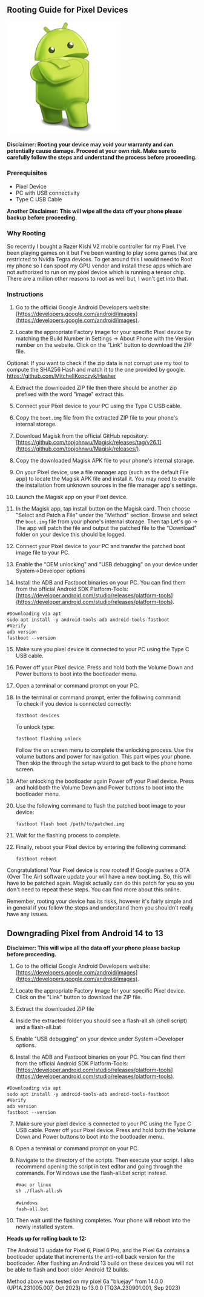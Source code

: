 ## Rooting Guide for Pixel Devices

<img src="android.png" width="300">

**Disclaimer: Rooting your device may void your warranty and can potentially cause damage. Proceed at your own risk. Make sure to carefully follow the steps and understand the process before proceeding.**

### Prerequisites

- Pixel Device
- PC with USB connectivity
- Type C USB Cable

**Another Disclaimer:
This will wipe all the data off your phone please backup before proceeding.**


### Why Rooting
So recently I bought a Razer Kishi V2 mobile controller for my Pixel. I've been playing games on it but I've been wanting to play some games that are restricted to Nvidia Tegra devices. To get around this I would need to Root my phone so I can spoof my GPU vendor and install these apps which are not authorized to run on my pixel device which is running a tensor chip. There are a million other reasons to root as well but, I won't get into that.

### Instructions

1. Go to the official Google Android Developers website: [https://developers.google.com/android/images](https://developers.google.com/android/images).

2. Locate the appropriate Factory Image for your specific Pixel device by matching the Build Number in Settings -> About Phone with the Version number on the website. Click on the "Link" button to download the ZIP file.

Optional:
If you want to check if the zip data is not corrupt use my tool to compute the SHA256 Hash and
match it to the one provided by google.
https://github.com/MitchellKopczyk/Hasher

4. Extract the downloaded ZIP file then there should be another zip prefixed with the word "image" extract this.

5. Connect your Pixel device to your PC using the Type C USB cable.

6. Copy the `boot.img` file from the extracted ZIP file to your phone's internal storage.

7. Download Magisk from the official GitHub repository: [https://github.com/topjohnwu/Magisk/releases/tag/v26.1](https://github.com/topjohnwu/Magisk/releases/).

8. Copy the downloaded Magisk APK file to your phone's internal storage.

9. On your Pixel device, use a file manager app (such as the default File app) to locate the Magisk APK file and install it. You may need to enable the installation from unknown sources in the file manager app's settings.

10. Launch the Magisk app on your Pixel device.

11. In the Magisk app, tap install button on the Magisk card.
Then choose "Select and Patch a File" under the "Method" section. Browse and select the `boot.img` file from your phone's internal storage.
Then tap Let's go -> 
The app will patch the file and output the patched file to the "Download" folder on your device this should be logged.

13. Connect your Pixel device to your PC and transfer the patched boot image file to your PC.

14. Enable the "OEM unlocking" and "USB debugging" on your device under System->Developer options

15. Install the ADB and Fastboot binaries on your PC. You can find them from the official Android SDK Platform-Tools: [https://developer.android.com/studio/releases/platform-tools](https://developer.android.com/studio/releases/platform-tools).

```
#Downloading via apt
sudo apt install -y android-tools-adb android-tools-fastboot
#Verify
adb version
fastboot --version
```

15. Make sure you pixel device is connected to your PC using the Type C USB cable.

16. Power off your Pixel device. Press and hold both the Volume Down and Power buttons to boot into the bootloader menu.

17. Open a terminal or command prompt on your PC.

18. In the terminal or command prompt, enter the following command:
    <br/>To check if you device is connected correctly:
    ```
    fastboot devices
    ```
    To unlock type:
    ```
    fastboot flashing unlock
    ```
    Follow the on screen menu to complete the unlocking process. Use the volume buttons and power for navigation. This part wipes your phone.
    Then skip the through the setup wizard to get back to the phone home screen.

19. After unlocking the bootloader again Power off your Pixel device. Press and hold both the Volume Down and Power buttons to boot into the bootloader menu.

20. Use the following command to flash the patched boot image to your device:
    ```
    fastboot flash boot /path/to/patched.img
    ```

21. Wait for the flashing process to complete.

22. Finally, reboot your Pixel device by entering the following command:
    ```
    fastboot reboot
    ```

Congratulations! Your Pixel device is now rooted! If Google pushes a OTA (Over The Air) software update your will have a new boot.img. So, this will have to be patched again. Magisk actually can do this patch for you so you don't need to repeat these steps. You can find more about this online.

Remember, rooting your device has its risks, however it's fairly simple and in general if you follow the steps and understand them you shouldn't really have any issues.

## Downgrading Pixel from Android 14 to 13

**Disclaimer:
This will wipe all the data off your phone please backup before proceeding.**

1. Go to the official Google Android Developers website: [https://developers.google.com/android/images](https://developers.google.com/android/images).

2. Locate the appropriate Factory Image for your specific Pixel device. Click on the "Link" button to download the ZIP file.

3. Extract the downloaded ZIP file

4. Inside the extracted folder you should see a flash-all.sh (shell script) and a flash-all.bat

5. Enable "USB debugging" on your device under System->Developer options.

6. Install the ADB and Fastboot binaries on your PC. You can find them from the official Android SDK Platform-Tools: [https://developer.android.com/studio/releases/platform-tools](https://developer.android.com/studio/releases/platform-tools).

```
#Downloading via apt
sudo apt install -y android-tools-adb android-tools-fastboot
#Verify
adb version
fastboot --version
```

7. Make sure your pixel device is connected to your PC using the Type C USB cable. Power off your Pixel device. Press and hold both the Volume Down and Power buttons to boot into the bootloader menu.
    
8. Open a terminal or command prompt on your PC.

9. Navigate to the directory of the scripts. Then execute your script. I also recommend opening the script in text editor and going through the commands. For Windows use the flash-all.bat script instead.
    ```
    #mac or linux
    sh ./flash-all.sh

    #windows
    fash-all.bat
    ```
    
10. Then wait until the flashing completes. Your phone will reboot into the newly installed system.

**Heads up for rolling back to 12:**

The Android 13 update for Pixel 6, Pixel 6 Pro, and the Pixel 6a contains a bootloader update that increments the anti-roll back version for the bootloader. After flashing an Android 13 build on these devices you will not be able to flash and boot older Android 12 builds.

Method above was tested on my pixel 6a "bluejay" from 14.0.0 (UP1A.231005.007, Oct 2023) to 13.0.0 (TQ3A.230901.001, Sep 2023) 
